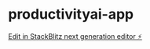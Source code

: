 # productivityai-app

[Edit in StackBlitz next generation editor ⚡️](https://stackblitz.com/~/github.com/zivatts/productivityai-app)
